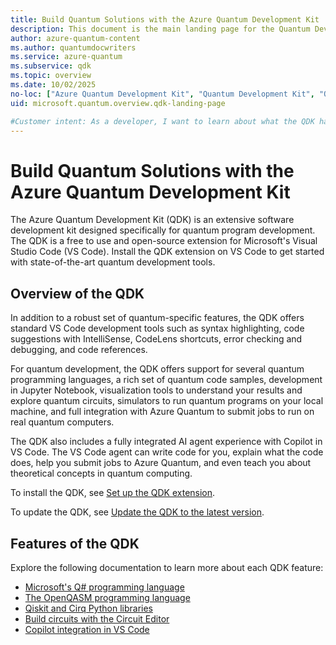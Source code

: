 ```yaml
---
title: Build Quantum Solutions with the Azure Quantum Development Kit
description: This document is the main landing page for the Quantum Development Kit (QDK), which gives a high level overview of the QDK and links to documentation on all the features in the QDK.
author: azure-quantum-content
ms.author: quantumdocwriters
ms.service: azure-quantum
ms.subservice: qdk
ms.topic: overview
ms.date: 10/02/2025
no-loc: ["Azure Quantum Development Kit", "Quantum Development Kit", "QDK", "Visual Studio Code", "VS Code", "IntelliSense", "CodeLens", "Jupyter Notebook", "AI", "Copilot", "Microsoft's", "Q#", "OpenQASM", "Qiskit", "Cirq", "Python", "Circuit Editor"]
uid: microsoft.quantum.overview.qdk-landing-page

#Customer intent: As a developer, I want to learn about what the QDK has to offer and how to use the QDK.
---
```


# Build Quantum Solutions with the Azure Quantum Development Kit

The Azure Quantum Development Kit (QDK) is an extensive software development kit designed specifically for quantum program development. The QDK is a free to use and open-source extension for Microsoft's Visual Studio Code (VS Code). Install the QDK extension on VS Code to get started with state-of-the-art quantum development tools.

## Overview of the QDK

In addition to a robust set of quantum-specific features, the QDK offers standard VS Code development tools such as syntax highlighting, code suggestions with IntelliSense, CodeLens shortcuts, error checking and debugging, and code references.

For quantum development, the QDK offers support for several quantum programming languages, a rich set of quantum code samples, development in Jupyter Notebook, visualization tools to understand your results and explore quantum circuits, simulators to run quantum programs on your local machine, and full integration with Azure Quantum to submit jobs to run on real quantum computers.

The QDK also includes a fully integrated AI agent experience with Copilot in VS Code. The VS Code agent can write code for you, explain what the code does, help you submit jobs to Azure Quantum, and even teach you about theoretical concepts in quantum computing.

To install the QDK, see [Set up the QDK extension](xref:microsoft.quantum.install-qdk.overview).

To update the QDK, see [Update the QDK to the latest version](xref:microsoft.quantum.update-qdk).

## Features of the QDK

Explore the following documentation to learn more about each QDK feature:

- [Microsoft's Q# programming language](xref:microsoft.quantum.qsharp-overview)
- [The OpenQASM programming language](xref:microsoft.quantum.how-to.openqasm-development-qdk)
- [Qiskit and Cirq Python libraries](xref:microsoft.quantum.overview.qdk-qiskit-cirq)
- [Build circuits with the Circuit Editor](xref:microsoft.quantum.how-to.qdk-circuit-editor)
- [Copilot integration in VS Code](xref:microsoft.quantum.how-to.qdk-vscode-agent-setup)

